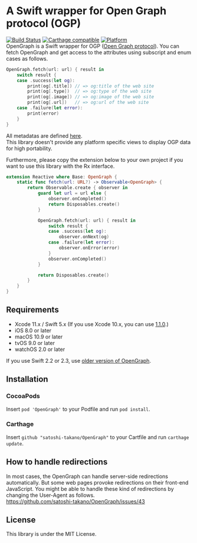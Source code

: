 # A Swift wrapper for Open Graph protocol (OGP)
[![Build Status](https://travis-ci.org/satoshi-takano/OpenGraph.svg?branch=feature%2Fci)](https://travis-ci.org/satoshi-takano/OpenGraph) [![Carthage compatible](https://img.shields.io/badge/Carthage-compatible-4BC51D.svg?style=flat)](https://github.com/Carthage/Carthage) [![Platform](https://cocoapod-badges.herokuapp.com/p/OpenGraph/badge.png)](http://cocoadocs.org/docsets/OpenGraph)  
OpenGraph is a Swift wrapper for OGP ([Open Graph protocol](http://ogp.me/)).
You can fetch OpenGraph and get access to the attributes using subscript and enum cases as follows.
```swift
OpenGraph.fetch(url: url) { result in
    switch result {
    case .success(let og):
        print(og[.title]) // => og:title of the web site
        print(og[.type])  // => og:type of the web site
        print(og[.image]) // => og:image of the web site
        print(og[.url])   // => og:url of the web site
    case .failure(let error):
        print(error)
    }
}
```

All metadatas are defined [here](https://github.com/satoshi-takano/OpenGraph/blob/master/OpenGraph/OpenGraphMetadata.swift).  
This library doesn't provide any platform specific views to display OGP data for high portability.

Furthermore, please copy the extension below to your own project if you want to use this library with the Rx interface.

```swift
extension Reactive where Base: OpenGraph {
    static func fetch(url: URL?) -> Observable<OpenGraph> {
        return Observable.create { observer in
            guard let url = url else {
                observer.onCompleted()
                return Disposables.create()
            }

            OpenGraph.fetch(url: url) { result in
                switch result {
                case .success(let og):
                    observer.onNext(og)
                case .failure(let error):
                    observer.onError(error)
                }
                observer.onCompleted()
            }

            return Disposables.create()
        }
    }
}
```

## Requirements
- Xcode 11.x / Swift 5.x (If you use Xcode 10.x, you can use [1.1.0](https://github.com/satoshi-takano/OpenGraph/releases/tag/1.1.0).)
- iOS 8.0 or later
- macOS 10.9 or later
- tvOS 9.0 or later
- watchOS 2.0 or later

If you use Swift 2.2 or 2.3, use [older version of OpenGraph](https://github.com/satoshi-takano/OpenGraph/releases).

## Installation
### CocoaPods
Insert `pod 'OpenGraph'` to your Podfile and run `pod install`.

### Carthage
Insert `github "satoshi-takano/OpenGraph"` to your Cartfile and run `carthage update`.

## How to handle redirections
In most cases, the OpenGraph can handle server-side redirections automatically. But some web pages provoke redirections on their front-end JavaScript.
You might be able to handle these kind of redirections by changing the User-Agent as follows.  
https://github.com/satoshi-takano/OpenGraph/issues/43

## License
This library is under the MIT License.
